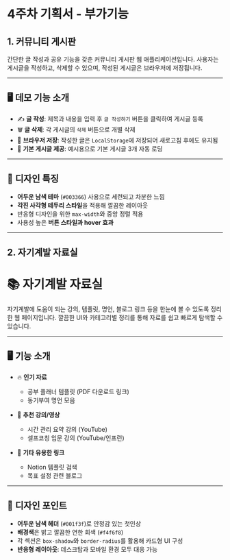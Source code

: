 # 4주차 기획서 - 부가기능
## 1. 커뮤니티 게시판

간단한 글 작성과 공유 기능을 갖춘 커뮤니티 게시판 웹 애플리케이션입니다. 사용자는 게시글을 작성하고, 삭제할 수 있으며, 작성된 게시글은 브라우저에 저장됩니다.

---

## 🖥️ 데모 기능 소개

- ✍️ **글 작성**: 제목과 내용을 입력 후 `글 작성하기` 버튼을 클릭하여 게시글 등록
- 🗑️ **글 삭제**: 각 게시글의 `삭제` 버튼으로 개별 삭제
- 💾 **브라우저 저장**: 작성한 글은 `LocalStorage`에 저장되어 새로고침 후에도 유지됨
- 📌 **기본 게시글 제공**: 예시용으로 기본 게시글 3개 자동 로딩

---

## 🎨 디자인 특징

- **어두운 남색 테마** (`#003366`) 사용으로 세련되고 차분한 느낌
- **각진 사각형 테두리 스타일**을 적용해 깔끔한 레이아웃
- 반응형 디자인을 위한 `max-width`와 중앙 정렬 적용
- 사용성 높은 **버튼 스타일과 hover 효과**

---
## 2. 자기계발 자료실  

# 📚 자기계발 자료실

자기계발에 도움이 되는 강의, 템플릿, 명언, 블로그 링크 등을 한눈에 볼 수 있도록 정리한 웹 페이지입니다. 깔끔한 UI와 카테고리별 정리를 통해 자료를 쉽고 빠르게 탐색할 수 있습니다.

---

## 🖥️ 기능 소개

- 🔥 **인기 자료**  
  - 공부 플래너 템플릿 (PDF 다운로드 링크)
  - 동기부여 명언 모음

- 🧠 **추천 강의/영상**  
  - 시간 관리 요약 강의 (YouTube)
  - 셀프코칭 입문 강의 (YouTube/인프런)

- 📎 **기타 유용한 링크**  
  - Notion 템플릿 검색
  - 목표 설정 관련 블로그

---

## 🎨 디자인 포인트

- **어두운 남색 헤더** (`#001f3f`)로 안정감 있는 첫인상
- **배경색**은 밝고 깔끔한 연한 회색 (`#f4f6f8`)
- 각 섹션은 `box-shadow`와 `border-radius`를 활용해 카드형 UI 구성
- **반응형 레이아웃**: 데스크탑과 모바일 환경 모두 대응 가능


